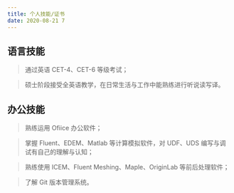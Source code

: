 ```yaml
---
title: 个人技能/证书
date: 2020-08-21 7
---
```


## 语言技能

>通过英语 CET-4、CET-6 等级考试；

>硕士阶段接受全英语教学，在日常生活与工作中能熟练进行听说读写译。

## 办公技能

>熟练运用 Ofiice 办公软件；

>掌握 Fluent、EDEM、Matlab 等计算模拟软件，对 UDF、UDS 编写与调试有自己的理解与认知；

>熟练使用 ICEM、Fluent Meshing、Maple、OriginLab 等前后处理软件；

>了解 Git 版本管理系统。

